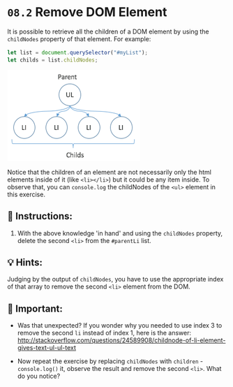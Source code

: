 # `08.2` Remove DOM Element

It is possible to retrieve all the children of a DOM element by using the `childNodes` property of that element. For example:

```js
let list = document.querySelector("#myList");
let childs = list.childNodes;   
```

![](../../.learn/assets/09-1.png) 

Notice that the children of an element are not necessarily only the html elements inside of it (like `<li></li>`) but it could be any item inside. To observe that, you can `console.log` the childNodes of the `<ul>` element in this exercise. 

## 📝 Instructions:

1. With the above knowledge 'in hand' and using the `childNodes` property, delete the second `<li>` from the `#parentLi` list.

## 💡 Hints:

Judging by the output of `childNodes`, you have to use the appropriate index of that array to remove the second `<li>` element from the DOM.

## 🔎 Important:

+ Was that unexpected? If you wonder why you needed to use index 3 to remove the second `li` instead of index 1, here is the answer: http://stackoverflow.com/questions/24589908/childnode-of-li-element-gives-text-ul-ul-text

+ Now repeat the exercise by replacing `childNodes` with `children` - `console.log()` it, observe the result and remove the second `<li>`. What do you notice?
